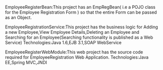EmployeeRegisterBean:This project has an EmpRegBean( i.e a POJO class for the Employee Registration Form ) so that the entire Form can be passed as an Object.

EmployeeRegistrationService:This project has the business logic for Adding a new Employee,View Employee Details,Deleting an Employee and Searching for an Employee(Searching functionality is published as a Web Service) Technologies:Java 1.6,EJB 3.1,SOAP WebService

EmployeeRegisterWebModule:This web project has the source code required for EmployeeRegistration Web Application. Technologies:Java EE,Spring MVC,JNDI
